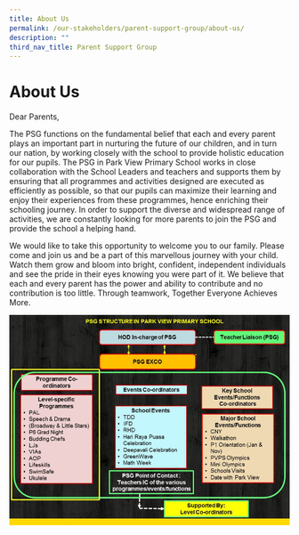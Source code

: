 ```yaml
---
title: About Us
permalink: /our-stakeholders/parent-support-group/about-us/
description: ""
third_nav_title: Parent Support Group
---
```

# **About Us**

Dear Parents,

The PSG functions on the fundamental belief that each and every parent plays an important part in nurturing the future of our children, and in turn our nation, by working closely with the school to provide holistic education for our pupils. The PSG in Park View Primary School works in close collaboration with the School Leaders and teachers and supports them by ensuring that all programmes and activities designed are executed as efficiently as possible, so that our pupils can maximize their learning and enjoy their experiences from these programmes, hence enriching their schooling journey. In order to support the diverse and widespread range of activities, we are constantly looking for more parents to join the PSG and provide the school a helping hand.

We would like to take this opportunity to welcome you to our family. Please come and join us and be a part of this marvellous journey with your child. Watch them grow and bloom into bright, confident, independent individuals and see the pride in their eyes knowing you were part of it. We believe that each and every parent has the power and ability to contribute and no contribution is too little. Through teamwork, Together Everyone Achieves More.

![](/images/Revised%20PSG%20Structure_2017.jpg)